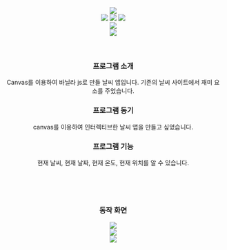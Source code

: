 <div align="center">
  <img src="https://capsule-render.vercel.app/api?type=waving&color=auto&height=200&section=header&text=Weather&fontSize=90" />
</div>


<div align="center">
  <img src="https://img.shields.io/badge/HTML5-E34F26?style=flat&logo=HTML5&logoColor=white" />
	<img src="https://img.shields.io/badge/CSS3-1572B6?style=flat&logo=CSS3&logoColor=white" />
  <img src="https://img.shields.io/badge/JavaScript-F7DF1E?style=flat&logo=JavaScript&logoColor=white" />
  <br>
  <img src="https://img.shields.io/badge/Visual Studio Code-007ACC?style=flat&logo=VisualStudioCode&logoColor=white" />
  <br>
  <img src="https://img.shields.io/badge/Netlify-00C7B7?style=flat&logo=Netlify&logoColor=white" />
	<br><br><br>
</div>
<div align="center">
  <h3>프로그램 소개</h3>
  
 Canvas를 이용하여 바닐라 js로 만들 날씨 앱입니다. 기존의 날씨 사이트에서 재미 요소를 주었습니다.
  <br>
  
  <h3>프로그램 동기</h3>
  
  canvas를 이용하여 인터렉티브한 날씨 앱을 만들고 싶었습니다.
  <br>
  
  <h3>프로그램 기능</h3>
  현재 날씨, 현재 날짜, 현재 온도, 현재 위치를 알 수 있습니다.

<br><br><br>
</div>

<div align="center">
  <h3>동작 화면</h3>
  <img src="https://user-images.githubusercontent.com/109647831/226658165-46926d64-d332-4baa-8f77-e032bae0f51b.gif" /><br>
  <img src="https://user-images.githubusercontent.com/109647831/226658696-efba003f-906e-465b-9d0c-2b6170753dce.gif" /><br>
  <img src="https://user-images.githubusercontent.com/109647831/226659647-18aeaab9-0e31-47fd-89b1-131f17f1075e.gif" />										   
</div>
